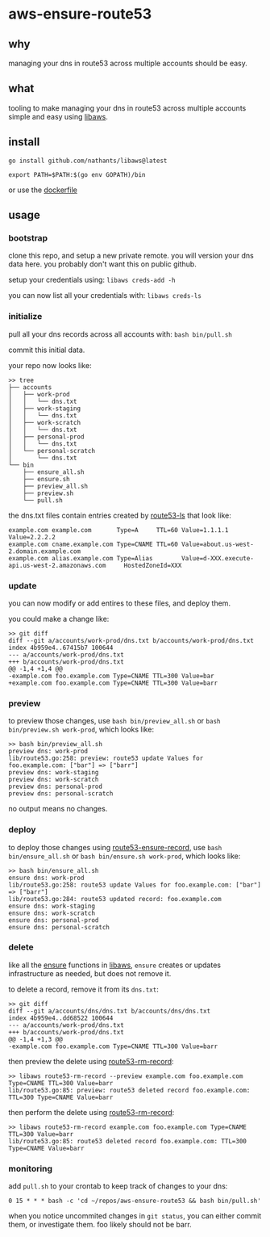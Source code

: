 # aws-ensure-route53

## why

managing your dns in route53 across multiple accounts should be easy.

## what

tooling to make managing your dns in route53 across multiple accounts simple and easy using [libaws](https://github.com/nathants/libaws).

## install

```
go install github.com/nathants/libaws@latest

export PATH=$PATH:$(go env GOPATH)/bin
```

or use the [dockerfile](./Dockerfile)

## usage

### bootstrap

clone this repo, and setup a new private remote. you will version your dns data here. you probably don't want this on public github.

setup your credentials using: `libaws creds-add -h`

you can now list all your credentials with: `libaws creds-ls`

### initialize

pull all your dns records across all accounts with: `bash bin/pull.sh`

commit this initial data.

your repo now looks like:

```
>> tree
├── accounts
│   ├── work-prod
│   │   └── dns.txt
│   ├── work-staging
│   │   └── dns.txt
│   ├── work-scratch
│   │   └── dns.txt
│   ├── personal-prod
│   │   └── dns.txt
│   └── personal-scratch
│       └── dns.txt
└── bin
    ├── ensure_all.sh
    ├── ensure.sh
    ├── preview_all.sh
    ├── preview.sh
    └── pull.sh
```

the dns.txt files contain entries created by [route53-ls](https://github.com/nathants/libaws/blob/master/cmd/route53/ls.go) that look like:

```
example.com example.com       Type=A     TTL=60 Value=1.1.1.1 Value=2.2.2.2
example.com cname.example.com Type=CNAME TTL=60 Value=about.us-west-2.domain.example.com
example.com alias.example.com Type=Alias        Value=d-XXX.execute-api.us-west-2.amazonaws.com     HostedZoneId=XXX
```

### update

you can now modify or add entires to these files, and deploy them.

you could make a change like:

```
>> git diff
diff --git a/accounts/work-prod/dns.txt b/accounts/work-prod/dns.txt
index 4b959e4..67415b7 100644
--- a/accounts/work-prod/dns.txt
+++ b/accounts/work-prod/dns.txt
@@ -1,4 +1,4 @@
-example.com foo.example.com Type=CNAME TTL=300 Value=bar
+example.com foo.example.com Type=CNAME TTL=300 Value=barr
```

### preview

to preview those changes, use `bash bin/preview_all.sh` or `bash bin/preview.sh work-prod`, which looks like:

```
>> bash bin/preview_all.sh
preview dns: work-prod
lib/route53.go:258: preview: route53 update Values for foo.example.com: ["bar"] => ["barr"]
preview dns: work-staging
preview dns: work-scratch
preview dns: personal-prod
preview dns: personal-scratch
```

no output means no changes.

### deploy

to deploy those changes using [route53-ensure-record](https://github.com/nathants/libaws/blob/master/cmd/route53/ensure_record.go), use `bash bin/ensure_all.sh` or `bash bin/ensure.sh work-prod`, which looks like:

```
>> bash bin/ensure_all.sh
ensure dns: work-prod
lib/route53.go:258: route53 update Values for foo.example.com: ["bar"] => ["barr"]
lib/route53.go:284: route53 updated record: foo.example.com
ensure dns: work-staging
ensure dns: work-scratch
ensure dns: personal-prod
ensure dns: personal-scratch
```

### delete

like all the [ensure](https://github.com/nathants/libaws/search?q=ensure&type=code) functions in [libaws](https://github.com/nathants/libaws), `ensure` creates or updates infrastructure as needed, but does not remove it.

to delete a record, remove it from its `dns.txt`:

```
>> git diff
diff --git a/accounts/dns/dns.txt b/accounts/dns/dns.txt
index 4b959e4..dd68522 100644
--- a/accounts/work-prod/dns.txt
+++ b/accounts/work-prod/dns.txt
@@ -1,4 +1,3 @@
-example.com foo.example.com Type=CNAME TTL=300 Value=barr
```


then preview the delete using [route53-rm-record](https://github.com/nathants/libaws/blob/master/cmd/route53/rm_record.go):

```
>> libaws route53-rm-record --preview example.com foo.example.com Type=CNAME TTL=300 Value=barr
lib/route53.go:85: preview: route53 deleted record foo.example.com: TTL=300 Type=CNAME Value=barr
```

then perform the delete using [route53-rm-record](https://github.com/nathants/libaws/blob/master/cmd/route53/rm_record.go):

```
>> libaws route53-rm-record example.com foo.example.com Type=CNAME TTL=300 Value=barr
lib/route53.go:85: route53 deleted record foo.example.com: TTL=300 Type=CNAME Value=barr
```

### monitoring

add `pull.sh` to your crontab to keep track of changes to your dns:

```
0 15 * * * bash -c 'cd ~/repos/aws-ensure-route53 && bash bin/pull.sh'
```

when you notice uncommited changes in `git status`, you can either commit them, or investigate them. foo likely should not be barr.

